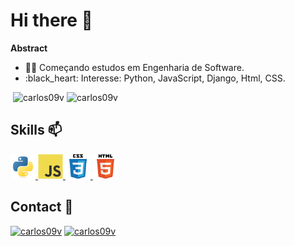 <!--
**carlos09v/carlos09v** is a ✨ _special_ ✨ repository because its `README.md` (this file) appears on your GitHub profile.--!>

<h1>Hi there 👋</h1>
<p><strong>Abstract</strong>
 <ul>
  <li>👨‍🎓 Começando estudos em Engenharia de Software.</li>
  <li>:black_heart: Interesse: Python, JavaScript, Django, Html, CSS.</li>
</ul>
<p/>

<p>&nbsp;<img src="https://github-readme-stats.vercel.app/api?username=carlos09v&show_icons=true&locale=pt-br&theme=outrun" alt="carlos09v" width= "405">
<img src="https://github-readme-stats.vercel.app/api/top-langs?username=carlos09v&show_icons=true&locale=pt-br&layout=compact&theme=outrun" alt="carlos09v" width= "400">
</p>

<h2>Skills 📫 </h2>
<p align="left">
<a href="https://www.python.org" target="_blank"> <img src="https://raw.githubusercontent.com/devicons/devicon/master/icons/python/python-original.svg" alt="python" width="40" height="40"/> </a>
<a href="https://developer.mozilla.org/en-US/docs/Web/JavaScript" target="_blank"> <img src="https://raw.githubusercontent.com/devicons/devicon/master/icons/javascript/javascript-original.svg" alt="javascript" width="40" height="40"/> </a>
<a href="https://www.w3schools.com/css/" target="_blank"> <img src="https://raw.githubusercontent.com/devicons/devicon/master/icons/css3/css3-original-wordmark.svg" alt="css3" width="40" height="40"/> </a>
<a href="https://www.w3.org/html/" target="_blank"> <img src="https://raw.githubusercontent.com/devicons/devicon/master/icons/html5/html5-original-wordmark.svg" alt="html5" width="40" height="40"/> </a>
</p>

<h2>Contact 📱</h2>
<p align="left">
<a href="https://linkedin.com/in/carlos09v" target="blank"><img src="https://cdn.jsdelivr.net/npm/simple-icons@3.0.1/icons/linkedin.svg" alt="carlos09v" height="40" width="70" /></a>
 <a href="https://github.com/carlos09v" target="blank"><img src="https://cdn.jsdelivr.net/npm/simple-icons@3.0.1/icons/github.svg" alt="carlos09v" height="40" width="70" /></a>
</p>
 
<!--<h2>Total de visitas no perfil 🤔</h2>
 <p align="center"> <img src="https://komarev.com/ghpvc/?username=carlos09v&label=Profile%20views&color=0e75b6&style=flat" alt="carlos09v" width="130"/> </p>--!>
